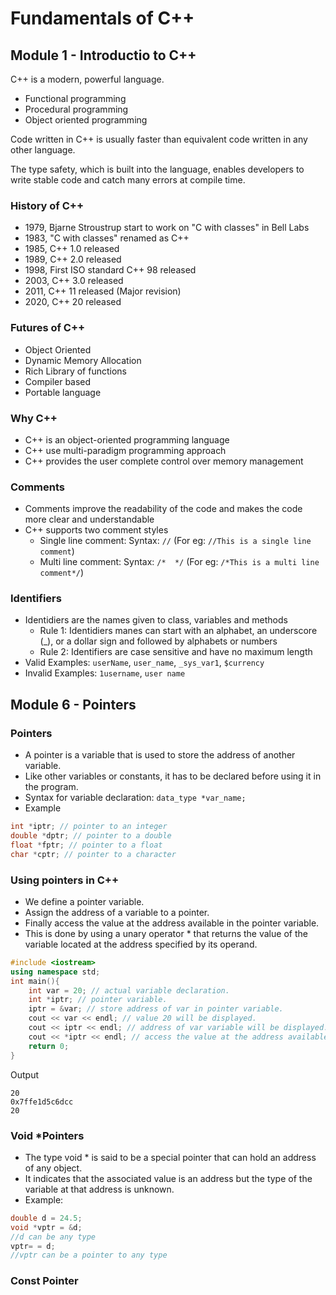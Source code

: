 # Fundamentals of C++

## Module 1 - Introductio to C++

C++ is a modern, powerful language.

- Functional programming
- Procedural programming
- Object oriented programming

Code written in C++ is usually faster than equivalent code written in any other language.

The type safety, which is built into the language, enables developers to write stable code and catch many errors at compile time.

### History of C++

- 1979, Bjarne Stroustrup start to work on "C with classes" in Bell Labs
- 1983, "C with classes" renamed as C++
- 1985, C++ 1.0 released
- 1989, C++ 2.0 released
- 1998, First ISO standard C++ 98 released
- 2003, C++ 3.0 released
- 2011, C++ 11 released (Major revision)
- 2020, C++ 20 released

### Futures of C++

- Object Oriented
- Dynamic Memory Allocation
- Rich Library of functions
- Compiler based
- Portable language

### Why C++

- C++ is an object-oriented programming language
- C++ use multi-paradigm programming approach
- C++ provides the user complete control over memory management

### Comments

- Comments improve the readability of the code and makes the code more clear and understandable
- C++ supports two comment styles
    + Single line comment: Syntax: ```//``` (For eg: ```//This is a single line comment```)
    + Multi line comment: Syntax: ```/*  */``` (For eg: ```/*This is a multi line comment*/```)
    
### Identifiers

- Identidiers are the names given to class, variables and methods
    + Rule 1: Identidiers manes can start with an alphabet, an underscore (_), or a dollar sign and followed by alphabets or numbers
    + Rule 2: Identifiers are case sensitive and have no maximum length
- Valid Examples: `userName`, `user_name`, `_sys_var1`, `$currency`
- Invalid Examples: `1username`, `user name`

## Module 6 - Pointers

### Pointers

- A pointer is a variable that is used to store the address of another variable.
- Like other variables or constants, it has to be declared before using it in the program.
- Syntax for variable declaration: ```data_type *var_name;```
- Example

```C++ 
int *iptr; // pointer to an integer
double *dptr; // pointer to a double
float *fptr; // pointer to a float
char *cptr; // pointer to a character
```

### Using pointers in C++

- We define a pointer variable.
- Assign the address of a variable to a pointer.
- Finally access the value at the address available in the pointer variable.
- This is done by using a unary operator * that returns the value of the variable located at the address specified by its operand.
                    
```C++
#include <iostream>
using namespace std;
int main(){
    int var = 20; // actual variable declaration.
    int *iptr; // pointer variable.
    iptr = &var; // store address of var in pointer variable.
    cout << var << endl; // value 20 will be displayed.
    cout << iptr << endl; // address of var variable will be displayed.
    cout << *iptr << endl; // access the value at the address available in the pointer variable.
    return 0;
}
```

Output

```
20
0x7ffe1d5c6dcc
20
```

### Void *Pointers

- The type void * is said to be a special pointer that can hold an address of any object.
- It indicates that the associated value is an address but the type of the variable at that address is unknown.
- Example:

```C++
double d = 24.5;
void *vptr = &d;
//d can be any type
vptr= = d;
//vptr can be a pointer to any type
```

### Const Pointer

    

